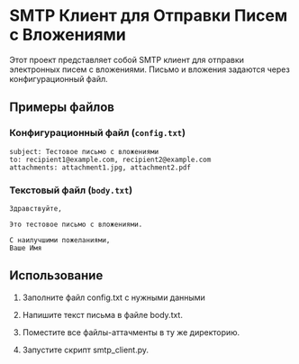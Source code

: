 # SMTP Клиент для Отправки Писем с Вложениями

Этот проект представляет собой SMTP клиент для отправки электронных писем с вложениями.
Письмо и вложения задаются через конфигурационный файл.

## Примеры файлов
### Конфигурационный файл (`config.txt`)

```plaintext
subject: Тестовое письмо с вложениями
to: recipient1@example.com, recipient2@example.com
attachments: attachment1.jpg, attachment2.pdf
```

### Текстовый файл (`body.txt`)

```plaintext
Здравствуйте,

Это тестовое письмо с вложениями.

С наилучшими пожеланиями,
Ваше Имя
```

## Использование
1. Заполните файл config.txt с нужными данными

2. Напишите текст письма в файле body.txt.

3. Поместите все файлы-аттачменты в ту же директорию.

4. Запустите скрипт smtp_client.py.

